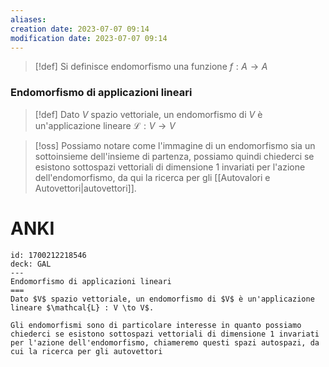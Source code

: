 ```yaml
---
aliases: 
creation date: 2023-07-07 09:14
modification date: 2023-07-07 09:14
---
```


>[!def]
>Si definisce endomorfismo una funzione $f : A \to A$


### Endomorfismo di applicazioni lineari

>[!def]
>Dato $V$ spazio vettoriale, un endomorfismo di $V$ è un'applicazione lineare $\mathcal{L} : V \to V$


>[!oss]
>Possiamo notare come l'immagine di un endomorfismo sia un sottoinsieme dell'insieme di partenza, possiamo quindi chiederci se esistono sottospazi vettoriali di dimensione 1 invariati per l'azione dell'endomorfismo, da qui la ricerca per gli [[Autovalori e Autovettori|autovettori]].


# ANKI


```anki
id: 1700212218546
deck: GAL
---
Endomorfismo di applicazioni lineari
===
Dato $V$ spazio vettoriale, un endomorfismo di $V$ è un'applicazione lineare $\mathcal{L} : V \to V$.

Gli endomorfismi sono di particolare interesse in quanto possiamo chiederci se esistono sottospazi vettoriali di dimensione 1 invariati per l'azione dell'endomorfismo, chiameremo questi spazi autospazi, da cui la ricerca per gli autovettori
```
